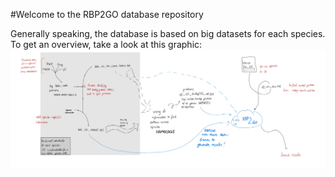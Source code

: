 #Welcome to the RBP2GO database repository

Generally speaking, the database is based on big datasets for each species. To get an overview, take a look at this graphic: 
![alt text](https://github.com/ennoschaefer/RBP2GO/blob/main/graphic_README.JPG?raw=true)
